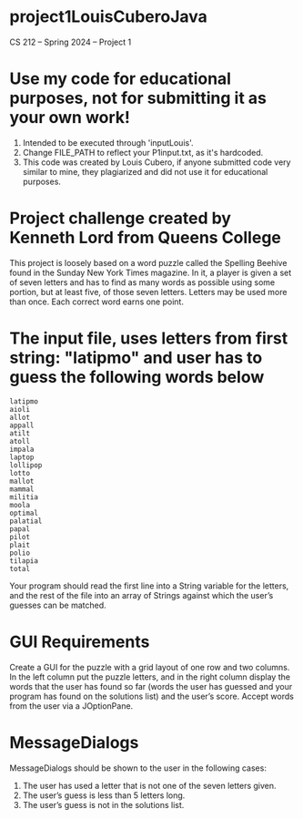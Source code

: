# project1LouisCuberoJava

CS 212 – Spring 2024 – Project 1
# Use my code for educational purposes, not for submitting it as your own work!

1. Intended to be executed through 'inputLouis'.
2. Change FILE_PATH to reflect your P1input.txt, as it's hardcoded.
3. This code was created by Louis Cubero, if anyone submitted code very similar to mine, they plagiarized and did not use it for educational purposes.

# Project challenge created by Kenneth Lord from Queens College

This project is loosely based on a word puzzle called the Spelling Beehive found in the Sunday New York Times magazine. In it, a player is given a set of seven letters and has to find as many words as possible using some portion, but at least five, of those seven letters. Letters may be used more than once. Each correct word earns one point.

# The input file, uses letters from first string: "latipmo" and user has to guess the following words below
```
latipmo
aioli
allot
appall
atilt
atoll
impala
laptop
lollipop
lotto
mallot
mammal
militia
moola
optimal
palatial
papal
pilot
plait
polio
tilapia
total
```

Your program should read the first line into a String variable for the letters, and the rest of the file into an array of Strings against which the user’s guesses can be matched.

# GUI Requirements
Create a GUI for the puzzle with a grid layout of one row and two columns. In the left column put the puzzle letters, and in the right column display the words that the user has found so far (words the user has guessed and your program has found on the solutions list) and the user’s score. Accept words from the user via a JOptionPane.

# MessageDialogs
MessageDialogs should be shown to the user in the following cases:

1. The user has used a letter that is not one of the seven letters given.
2. The user’s guess is less than 5 letters long.
3. The user’s guess is not in the solutions list.

